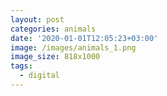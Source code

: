 ```yaml
---
layout: post
categories: animals
date: '2020-01-01T12:05:23+03:00'
image: /images/animals_1.png
image_size: 818x1000
tags:
  - digital
---
```

